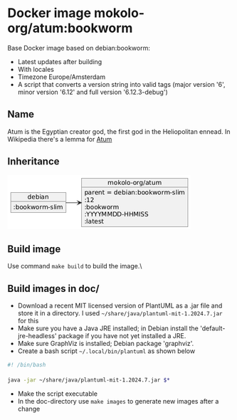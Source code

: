 # Docker image mokolo-org/atum:bookworm

Base Docker image based on debian:bookworm:

- Latest updates after building
- With locales
- Timezone Europe/Amsterdam
- A script that converts a version string into valid tags
  (major version '6', minor version '6.12' and full version '6.12.3-debug') 

## Name

Atum is the Egyptian creator god, the first god in the Heliopolitan ennead.
In Wikipedia there's a lemma for [Atum](https://en.wikipedia.org/wiki/Atum)

## Inheritance

![Inheritance](doc/inheritance.png)

## Build image

Use command `make build` to build the image.\

## Build images in doc/

- Download a recent MIT licensed version of PlantUML as a .jar file
  and store it in a directory.
  I used `~/share/java/plantuml-mit-1.2024.7.jar` for this
- Make sure you have a Java JRE installed;
  in Debian install the 'default-jre-headless' package
  if you have not yet installed a JRE.
- Make sure GraphViz is installed;
  Debian package 'graphviz'.
- Create a bash script `~/.local/bin/plantuml` as shown below

```bash
#! /bin/bash

java -jar ~/share/java/plantuml-mit-1.2024.7.jar $*
```

- Make the script executable
- In the doc-directory use `make images` to generate new images after a change
